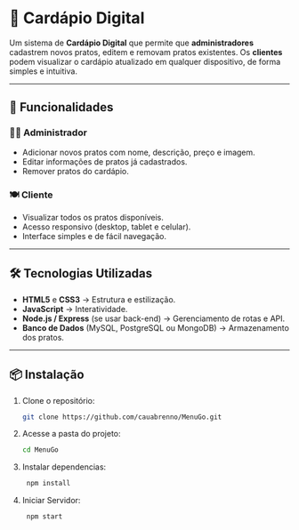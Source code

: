 # 📖 Cardápio Digital

Um sistema de **Cardápio Digital** que permite que **administradores** cadastrem novos pratos, editem e removam pratos existentes. Os **clientes** podem visualizar o cardápio atualizado em qualquer dispositivo, de forma simples e intuitiva.

---

## 🚀 Funcionalidades

### 👨‍🍳 Administrador
- Adicionar novos pratos com nome, descrição, preço e imagem.
- Editar informações de pratos já cadastrados.
- Remover pratos do cardápio.

### 🍽️ Cliente
- Visualizar todos os pratos disponíveis.
- Acesso responsivo (desktop, tablet e celular).
- Interface simples e de fácil navegação.

---

## 🛠️ Tecnologias Utilizadas
- **HTML5** e **CSS3** → Estrutura e estilização.
- **JavaScript** → Interatividade.
- **Node.js / Express** (se usar back-end) → Gerenciamento de rotas e API.
- **Banco de Dados** (MySQL, PostgreSQL ou MongoDB) → Armazenamento dos pratos.

---

## 📦 Instalação

1. Clone o repositório:
   ```bash
   git clone https://github.com/cauabrenno/MenuGo.git

2. Acesse a pasta do projeto:
   ```bash
   cd MenuGo

3. Instalar dependencias:
   ```bash
    npm install

4. Iniciar Servidor:
   ```bash
    npm start
